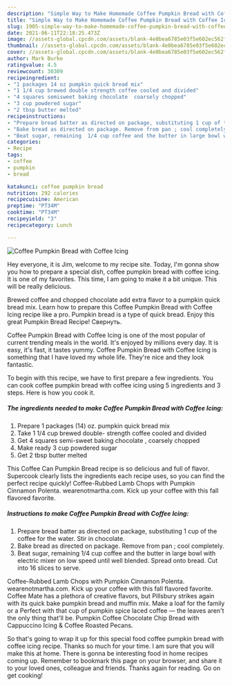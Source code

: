 ```yaml
---
description: "Simple Way to Make Homemade Coffee Pumpkin Bread with Coffee Icing"
title: "Simple Way to Make Homemade Coffee Pumpkin Bread with Coffee Icing"
slug: 1905-simple-way-to-make-homemade-coffee-pumpkin-bread-with-coffee-icing
date: 2021-06-11T22:18:25.473Z
image: //assets-global.cpcdn.com/assets/blank-4e0bea6785e03f5e602ec562f230caae08da540cada707380b4fe1bbebba43da.png
thumbnail: //assets-global.cpcdn.com/assets/blank-4e0bea6785e03f5e602ec562f230caae08da540cada707380b4fe1bbebba43da.png
cover: //assets-global.cpcdn.com/assets/blank-4e0bea6785e03f5e602ec562f230caae08da540cada707380b4fe1bbebba43da.png
author: Mark Burke
ratingvalue: 4.5
reviewcount: 30309
recipeingredient:
- "1 packages 14 oz pumpkin quick bread mix"
- "1 1/4 cup brewed double strength coffee cooled and divided"
- "4 squares semisweet baking chocolate  coarsely chopped"
- "3 cup powdered sugar"
- "2 tbsp butter melted"
recipeinstructions:
- "Prepare bread batter as directed on package, substituting 1 cup of the coffee for the water. Stir in chocolate."
- "Bake bread as directed on package. Remove from pan ; cool completely."
- "Beat sugar, remaining  1/4 cup coffee and the butter in large bowl with electric mixer on low speed until well blended. Spread onto bread. Cut into 16 slices to serve."
categories:
- Recipe
tags:
- coffee
- pumpkin
- bread

katakunci: coffee pumpkin bread 
nutrition: 292 calories
recipecuisine: American
preptime: "PT34M"
cooktime: "PT34M"
recipeyield: "3"
recipecategory: Lunch

---
```



![Coffee Pumpkin Bread with Coffee Icing](//assets-global.cpcdn.com/assets/blank-4e0bea6785e03f5e602ec562f230caae08da540cada707380b4fe1bbebba43da.png)

Hey everyone, it is Jim, welcome to my recipe site. Today, I'm gonna show you how to prepare a special dish, coffee pumpkin bread with coffee icing. It is one of my favorites. This time, I am going to make it a bit unique. This will be really delicious.

Brewed coffee and chopped chocolate add extra flavor to a pumpkin quick bread mix. Learn how to prepare this Coffee Pumpkin Bread with Coffee Icing recipe like a pro. Pumpkin bread is a type of quick bread. Enjoy this great Pumpkin Bread Recipe! Свернуть.

Coffee Pumpkin Bread with Coffee Icing is one of the most popular of current trending meals in the world. It's enjoyed by millions every day. It is easy, it's fast, it tastes yummy. Coffee Pumpkin Bread with Coffee Icing is something that I have loved my whole life. They're nice and they look fantastic.


To begin with this recipe, we have to first prepare a few ingredients. You can cook coffee pumpkin bread with coffee icing using 5 ingredients and 3 steps. Here is how you cook it.

<!--inarticleads1-->

##### The ingredients needed to make Coffee Pumpkin Bread with Coffee Icing:

1. Prepare 1 packages (14) oz. pumpkin quick bread mix
1. Take 1 1/4 cup brewed double- strength coffee cooled and divided
1. Get 4 squares semi-sweet baking chocolate , coarsely chopped
1. Make ready 3 cup powdered sugar
1. Get 2 tbsp butter melted


This Coffee Can Pumpkin Bread recipe is so delicious and full of flavor. Supercook clearly lists the ingredients each recipe uses, so you can find the perfect recipe quickly! Coffee-Rubbed Lamb Chops with Pumpkin Cinnamon Polenta. wearenotmartha.com. Kick up your coffee with this fall flavored favorite. 

<!--inarticleads2-->

##### Instructions to make Coffee Pumpkin Bread with Coffee Icing:

1. Prepare bread batter as directed on package, substituting 1 cup of the coffee for the water. Stir in chocolate.
1. Bake bread as directed on package. Remove from pan ; cool completely.
1. Beat sugar, remaining  1/4 cup coffee and the butter in large bowl with electric mixer on low speed until well blended. Spread onto bread. Cut into 16 slices to serve.


Coffee-Rubbed Lamb Chops with Pumpkin Cinnamon Polenta. wearenotmartha.com. Kick up your coffee with this fall flavored favorite. Coffee Mate has a plethora of creative flavors, but Pillsbury strikes again with its quick bake pumpkin bread and muffin mix. Make a loaf for the family or a Perfect with that cup of pumpkin spice laced coffee — the leaves aren&#39;t the only thing that&#39;ll be. Pumpkin Coffee Chocolate Chip Bread with Cappuccino Icing &amp; Coffee Roasted Pecans. 

So that's going to wrap it up for this special food coffee pumpkin bread with coffee icing recipe. Thanks so much for your time. I am sure that you will make this at home. There is gonna be interesting food in home recipes coming up. Remember to bookmark this page on your browser, and share it to your loved ones, colleague and friends. Thanks again for reading. Go on get cooking!
